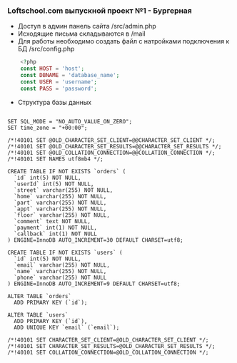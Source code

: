 ### Loftschool.com выпускной проект №1 - Бургерная

- Доступ в админ панель сайта /src/admin.php
- Исходящие письма складываются в /mail
- Для работы необходимо создать файл с натройками подключения к БД /src/config.php

```php
    <?php
    const HOST = 'host';
    const DBNAME = 'database_name';
    const USER = 'username';
    const PASS = 'password';
```

- Структура базы данных

```

SET SQL_MODE = "NO_AUTO_VALUE_ON_ZERO";
SET time_zone = "+00:00";

/*!40101 SET @OLD_CHARACTER_SET_CLIENT=@@CHARACTER_SET_CLIENT */;
/*!40101 SET @OLD_CHARACTER_SET_RESULTS=@@CHARACTER_SET_RESULTS */;
/*!40101 SET @OLD_COLLATION_CONNECTION=@@COLLATION_CONNECTION */;
/*!40101 SET NAMES utf8mb4 */;

CREATE TABLE IF NOT EXISTS `orders` (
  `id` int(5) NOT NULL,
  `userId` int(5) NOT NULL,
  `street` varchar(255) NOT NULL,
  `home` varchar(255) NOT NULL,
  `part` varchar(255) NOT NULL,
  `appt` varchar(255) NOT NULL,
  `floor` varchar(255) NOT NULL,
  `comment` text NOT NULL,
  `payment` int(1) NOT NULL,
  `callback` int(1) NOT NULL
) ENGINE=InnoDB AUTO_INCREMENT=30 DEFAULT CHARSET=utf8;

CREATE TABLE IF NOT EXISTS `users` (
  `id` int(5) NOT NULL,
  `email` varchar(255) NOT NULL,
  `name` varchar(255) NOT NULL,
  `phone` varchar(255) NOT NULL
) ENGINE=InnoDB AUTO_INCREMENT=9 DEFAULT CHARSET=utf8;

ALTER TABLE `orders`
  ADD PRIMARY KEY (`id`);

ALTER TABLE `users`
  ADD PRIMARY KEY (`id`),
  ADD UNIQUE KEY `email` (`email`);

/*!40101 SET CHARACTER_SET_CLIENT=@OLD_CHARACTER_SET_CLIENT */;
/*!40101 SET CHARACTER_SET_RESULTS=@OLD_CHARACTER_SET_RESULTS */;
/*!40101 SET COLLATION_CONNECTION=@OLD_COLLATION_CONNECTION */;

```